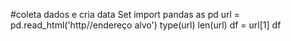 #coleta dados e cria data Set
import pandas as pd
url = pd.read_html('http//endereço alvo')
type(url)
len(url)
df = url[1]
df
